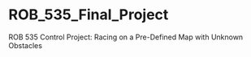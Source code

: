 # ROB_535_Final_Project
ROB 535 Control Project: Racing on a Pre-Defined Map with Unknown Obstacles
